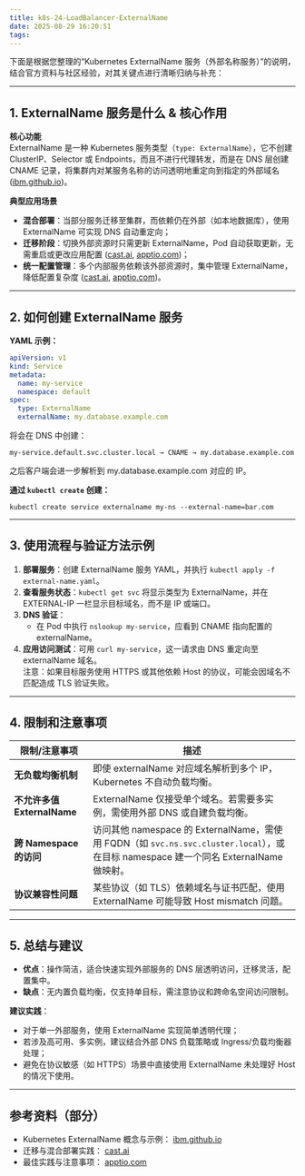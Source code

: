 ```yaml
---
title: k8s-24-LoadBalancer-ExternalName
date: 2025-08-29 16:20:51
tags:
---
```


下面是根据您整理的“Kubernetes ExternalName 服务（外部名称服务）”的说明，结合官方资料与社区经验，对其关键点进行清晰归纳与补充：

---

## 1. ExternalName 服务是什么 & 核心作用

**核心功能**  
ExternalName 是一种 Kubernetes 服务类型（`type: ExternalName`），它不创建 ClusterIP、Selector 或 Endpoints，而且不进行代理转发，而是在 DNS 层创建 CNAME 记录，将集群内对某服务名称的访问透明地重定向到指定的外部域名 ([ibm.github.io](https://ibm.github.io/kubernetes-networking/services/externalname/))。

**典型应用场景**  
- **混合部署**：当部分服务迁移至集群，而依赖仍在外部（如本地数据库），使用 ExternalName 可实现 DNS 自动重定向；  
- **迁移阶段**：切换外部资源时只需更新 ExternalName，Pod 自动获取更新，无需重启或更改应用配置 ([cast.ai](https://cast.ai/blog/kubernetes-external-service/), [apptio.com](https://www.apptio.com/topics/kubernetes/best-practices/external-services/))；  
- **统一配置管理**：多个内部服务依赖该外部资源时，集中管理 ExternalName，降低配置复杂度 ([cast.ai](https://cast.ai/blog/kubernetes-external-service/), [apptio.com](https://www.apptio.com/topics/kubernetes/best-practices/external-services/))。

---

## 2. 如何创建 ExternalName 服务

**YAML 示例：**
```yaml
apiVersion: v1
kind: Service
metadata:
  name: my-service
  namespace: default
spec:
  type: ExternalName
  externalName: my.database.example.com
```
将会在 DNS 中创建：
```
my-service.default.svc.cluster.local → CNAME → my.database.example.com
```
之后客户端会进一步解析到 my.database.example.com 对应的 IP。

**通过 `kubectl create` 创建：**
```shell
kubectl create service externalname my-ns --external-name=bar.com
```

---

## 3. 使用流程与验证方法示例

1. **部署服务**：创建 ExternalName 服务 YAML，并执行 `kubectl apply -f external-name.yaml`。  
2. **查看服务状态**：`kubectl get svc` 将显示类型为 ExternalName，并在 EXTERNAL-IP 一栏显示目标域名，而不是 IP 或端口。  
3. **DNS 验证**：
   - 在 Pod 中执行 `nslookup my-service`，应看到 CNAME 指向配置的 externalName。  
4. **应用访问测试**：可用 `curl my-service`，这一请求由 DNS 重定向至 externalName 域名。  
   注意：如果目标服务使用 HTTPS 或其他依赖 Host 的协议，可能会因域名不匹配造成 TLS 验证失败。

---

## 4. 限制和注意事项

| 限制/注意事项         | 描述 |
|----------------------|------|
| **无负载均衡机制**      | 即使 externalName 对应域名解析到多个 IP，Kubernetes 不自动负载均衡。 |
| **不允许多值 ExternalName** | ExternalName 仅接受单个域名。若需要多实例，需使用外部 DNS 或自建负载均衡。 |
| **跨 Namespace 的访问**   | 访问其他 namespace 的 ExternalName，需使用 FQDN（如 `svc.ns.svc.cluster.local`），或在目标 namespace 建一个同名 ExternalName 做映射。 |
| **协议兼容性问题**       | 某些协议（如 TLS）依赖域名与证书匹配，使用 ExternalName 可能导致 Host mismatch 问题。 |

---

## 5. 总结与建议

- **优点**：操作简洁，适合快速实现外部服务的 DNS 层透明访问，迁移灵活，配置集中。  
- **缺点**：无内置负载均衡，仅支持单目标，需注意协议和跨命名空间访问限制。

**建议实践**：
- 对于单一外部服务，使用 ExternalName 实现简单透明代理；  
- 若涉及高可用、多实例，建议结合外部 DNS 负载策略或 Ingress/负载均衡器处理；  
- 避免在协议敏感（如 HTTPS）场景中直接使用 ExternalName 未处理好 Host 的情况下使用。

---

## 参考资料（部分）

- Kubernetes ExternalName 概念与示例： [ibm.github.io](https://ibm.github.io/kubernetes-networking/services/externalname/)  
- 迁移与混合部署实践： [cast.ai](https://cast.ai/blog/kubernetes-external-service/)  
- 最佳实践与注意事项： [apptio.com](https://www.apptio.com/topics/kubernetes/best-practices/external-services/)

